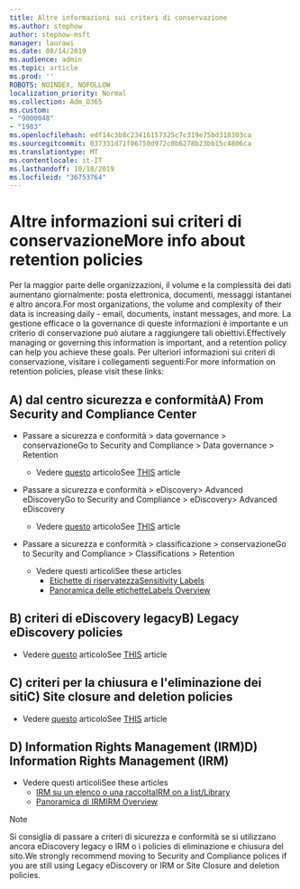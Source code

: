 ```yaml
---
title: Altre informazioni sui criteri di conservazione
ms.author: stephow
author: stephow-msft
manager: laurawi
ms.date: 08/14/2019
ms.audience: admin
ms.topic: article
ms.prod: ''
ROBOTS: NOINDEX, NOFOLLOW
localization_priority: Normal
ms.collection: Adm_O365
ms.custom:
- "9000048"
- "1983"
ms.openlocfilehash: edf14c3b8c23416157325c7c319e75bd318303ca
ms.sourcegitcommit: 037331d71f06750d972c0b6278b23bb15c4806ca
ms.translationtype: MT
ms.contentlocale: it-IT
ms.lasthandoff: 10/18/2019
ms.locfileid: "36753764"
---
```

# <a name="more-info-about-retention-policies"></a><span data-ttu-id="1eec9-102">Altre informazioni sui criteri di conservazione</span><span class="sxs-lookup"><span data-stu-id="1eec9-102">More info about retention policies</span></span>

<span data-ttu-id="1eec9-103">Per la maggior parte delle organizzazioni, il volume e la complessità dei dati aumentano giornalmente: posta elettronica, documenti, messaggi istantanei e altro ancora.</span><span class="sxs-lookup"><span data-stu-id="1eec9-103">For most organizations, the volume and complexity of their data is increasing daily - email, documents, instant messages, and more.</span></span> <span data-ttu-id="1eec9-104">La gestione efficace o la governance di queste informazioni è importante e un criterio di conservazione può aiutare a raggiungere tali obiettivi.</span><span class="sxs-lookup"><span data-stu-id="1eec9-104">Effectively managing or governing this information is important, and a retention policy can help you achieve these goals.</span></span> <span data-ttu-id="1eec9-105">Per ulteriori informazioni sui criteri di conservazione, visitare i collegamenti seguenti:</span><span class="sxs-lookup"><span data-stu-id="1eec9-105">For more information on retention policies, please visit these links:</span></span>

## <a name="a-from-security-and-compliance-center"></a><span data-ttu-id="1eec9-106">A) dal centro sicurezza e conformità</span><span class="sxs-lookup"><span data-stu-id="1eec9-106">A) From Security and Compliance Center</span></span>

- <span data-ttu-id="1eec9-107">Passare a sicurezza e conformità > data governance > conservazione</span><span class="sxs-lookup"><span data-stu-id="1eec9-107">Go to Security and Compliance > Data governance > Retention</span></span>
  - <span data-ttu-id="1eec9-108">Vedere [questo](https://docs.microsoft.com/office365/securitycompliance/retention-policies) articolo</span><span class="sxs-lookup"><span data-stu-id="1eec9-108">See [THIS](https://docs.microsoft.com/office365/securitycompliance/retention-policies) article</span></span>

- <span data-ttu-id="1eec9-109">Passare a sicurezza e conformità > eDiscovery> Advanced eDiscovery</span><span class="sxs-lookup"><span data-stu-id="1eec9-109">Go to Security and Compliance > eDiscovery> Advanced eDiscovery</span></span> 
  - <span data-ttu-id="1eec9-110">Vedere [questo](https://docs.microsoft.com/office365/securitycompliance/ediscovery-cases) articolo</span><span class="sxs-lookup"><span data-stu-id="1eec9-110">See [THIS](https://docs.microsoft.com/office365/securitycompliance/ediscovery-cases) article</span></span>

- <span data-ttu-id="1eec9-111">Passare a sicurezza e conformità > classificazione > conservazione</span><span class="sxs-lookup"><span data-stu-id="1eec9-111">Go to Security and Compliance > Classifications > Retention</span></span>
  - <span data-ttu-id="1eec9-112">Vedere questi articoli</span><span class="sxs-lookup"><span data-stu-id="1eec9-112">See these articles</span></span>
    - [<span data-ttu-id="1eec9-113">Etichette di riservatezza</span><span class="sxs-lookup"><span data-stu-id="1eec9-113">Sensitivity Labels</span></span>](https://docs.microsoft.com/office365/securitycompliance/sensitivity-labels)
    - [<span data-ttu-id="1eec9-114">Panoramica delle etichette</span><span class="sxs-lookup"><span data-stu-id="1eec9-114">Labels Overview</span></span>](https://docs.microsoft.com/office365/securitycompliance/labels)

## <a name="b-legacy-ediscovery-policies"></a><span data-ttu-id="1eec9-115">B) criteri di eDiscovery legacy</span><span class="sxs-lookup"><span data-stu-id="1eec9-115">B) Legacy eDiscovery policies</span></span>

- <span data-ttu-id="1eec9-116">Vedere [questo](https://support.office.com/article/Set-up-an-eDiscovery-Center-in-SharePoint-Online-A18F8975-AA7F-43B4-A7D6-001D14744D8E) articolo</span><span class="sxs-lookup"><span data-stu-id="1eec9-116">See [THIS](https://support.office.com/article/Set-up-an-eDiscovery-Center-in-SharePoint-Online-A18F8975-AA7F-43B4-A7D6-001D14744D8E) article</span></span>

## <a name="c-site-closure-and-deletion-policies"></a><span data-ttu-id="1eec9-117">C) criteri per la chiusura e l'eliminazione dei siti</span><span class="sxs-lookup"><span data-stu-id="1eec9-117">C) Site closure and deletion policies</span></span>

- <span data-ttu-id="1eec9-118">Vedere [questo](https://support.office.com/article/Use-policies-for-site-closure-and-deletion-A8280D82-27FD-48C5-9ADF-8A5431208BA5) articolo</span><span class="sxs-lookup"><span data-stu-id="1eec9-118">See [THIS](https://support.office.com/article/Use-policies-for-site-closure-and-deletion-A8280D82-27FD-48C5-9ADF-8A5431208BA5) article</span></span>  

## <a name="d-information-rights-management-irm"></a><span data-ttu-id="1eec9-119">D) Information Rights Management (IRM)</span><span class="sxs-lookup"><span data-stu-id="1eec9-119">D) Information Rights Management (IRM)</span></span>

- <span data-ttu-id="1eec9-120">Vedere questi articoli</span><span class="sxs-lookup"><span data-stu-id="1eec9-120">See these articles</span></span>
  - [<span data-ttu-id="1eec9-121">IRM su un elenco o una raccolta</span><span class="sxs-lookup"><span data-stu-id="1eec9-121">IRM on a list/Library</span></span>](https://support.office.com/article/apply-information-rights-management-to-a-list-or-library-3bdb5c4e-94fc-4741-b02f-4e7cc3c54aa1)
  - [<span data-ttu-id="1eec9-122">Panoramica di IRM</span><span class="sxs-lookup"><span data-stu-id="1eec9-122">IRM Overview</span></span>](https://support.office.com/article/create-and-apply-information-management-policies-eb501fe9-2ef6-4150-945a-65a6451ee9e9)

> [!Note]
> <span data-ttu-id="1eec9-123">Si consiglia di passare a criteri di sicurezza e conformità se si utilizzano ancora eDiscovery legacy o IRM o i policies di eliminazione e chiusura del sito.</span><span class="sxs-lookup"><span data-stu-id="1eec9-123">We strongly recommend moving to Security and Compliance polices if you are still using Legacy eDiscovery or IRM or Site Closure and deletion policies.</span></span>
